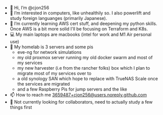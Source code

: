 - 👋 Hi, I’m @cjon256
- 👀 I’m interested in computers, like unhealthily so. I also powerlift and study foreign languanges (primarily Japanese).
- 🌱 I’m currently learning AWS cert stuff, and deepening my python skills. Once AWS is a bit more solid I'll be focusing on Terraform and K8s.
- 💻 My main laptops are macbooks (intel for work and M1 Air personal use)
- 💾 My homelab is 3 servers and some pis
  - eve-ng for network simulations
  - my old proxmox server running my old docker swarm and most of my services
  - my new harvester (i.e from the rancher folks) box which I plan to migrate most of my services over to
  - a old synology SAN which hope to replace with TrueNAS Scale once the services are migrated
  - and a few Raspberry Pis for jump servers and the like
- 📫 How to reach me  3659487+cjon256@users.noreply.github.com
- 💞️ Not currently looking for collaborators, need to actually study a few things first

<!---
cjon256/cjon256 is a ✨ special ✨ repository because its `README.md` (this file) appears on your GitHub profile.
You can click the Preview link to take a look at your changes.
--->
